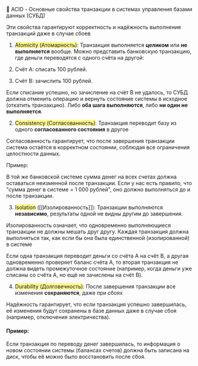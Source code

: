 
💎 ACID - Основные свойства транзакции в системах управления базами данных (СУБД)

Эти свойства гарантируют корректность и надёжность выполнения транзакций даже в случае сбоев

1. <span style="background:#fff88f">Atomicity (Атомарность)</span>: Транзакция выполняется **целиком** или **не выполняется** вообще.
Можно представить банковскую транзакцию, где деньги переводятся с одного счёта на другой:

1. Счёт A: списать 100 рублей.
2. Счёт B: зачислить 100 рублей.

Если списание успешно, но зачисление на счёт B не удалось, то СУБД должна отменить операцию и вернуть состояние системы в исходное (откатить транзакцию). Либо **оба шага выполняются**, либо **ни один не выполняется**.

2. <span style="background:#fff88f">Consistency (Согласованность)</span>: Транзакция переводит базу из одного **согласованного состояния** в другое

Согласованность гарантирует, что после завершения транзакции система остаётся в корректном состоянии, соблюдая все ограничения целостности данных.

 Пример:

В той же банковской системе сумма денег на всех счетах должна оставаться неизменной после транзакции. Если у нас есть правило, что "сумма денег в системе = 1 000 рублей", оно должно выполняться до и после транзакции.

3. <span style="background:#fff88f">Isolation</span> ([[Изолированность]]): Транзакции выполняются **независимо**, результаты одной не видны другим до завершения.

Изолированность означает, что одновременно выполняющиеся транзакции не должны мешать друг другу. Каждая транзакция должна выполняться так, как если бы она была единственной (изолированной) в системе

Если одна транзакция переводит деньги со счёта A на счёт B, а другая одновременно проверяет баланс счёта A, то вторая транзакция не должна видеть промежуточное состояние (например, когда деньги уже списаны со счёта A, но ещё не зачислены на счёт B).

4. <span style="background:#fff88f">Durability (Долговечность)</span>: После завершения транзакции все изменения **сохраняются**, даже при сбоях

Надёжность гарантирует, что если транзакция успешно завершилась, её изменения будут сохранены в базе данных даже в случае сбоя (например, отключения электричества).

#### Пример:

Если транзакция по переводу денег завершилась, то информация о новом состоянии системы (балансах счетов) должна быть записана на диск, чтобы её можно было восстановить после сбоя.

